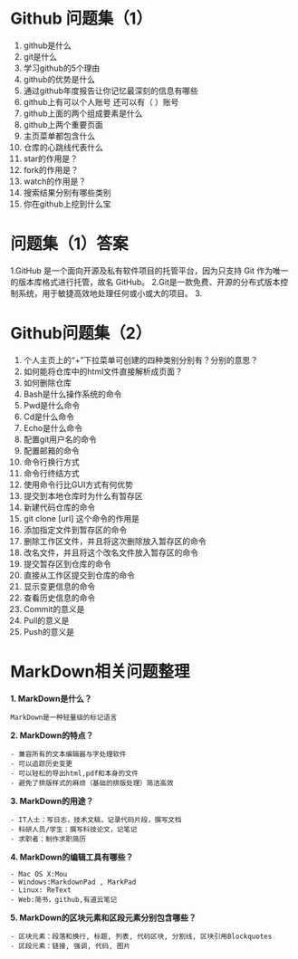 #  Github 问题集（1）
1. github是什么
2. git是什么
3. 学习github的5个理由
4. github的优势是什么
5. 通过github年度报告让你记忆最深刻的信息有哪些
6. github上有可以个人账号 还可以有（  ）账号
7. github上面的两个组成要素是什么
8. github上两个重要页面
9. 主页菜单都包含什么
10. 仓库的心跳线代表什么
11. star的作用是？
11. fork的作用是？
11. watch的作用是？
12. 搜索结果分别有哪些类别
13. 你在github上挖到什么宝

# 问题集（1）答案
1.GitHub 是一个面向开源及私有软件项目的托管平台，因为只支持 Git 作为唯一的版本库格式进行托管，故名 GitHub。
2.Git是一款免费、开源的分布式版本控制系统，用于敏捷高效地处理任何或小或大的项目。
3.



# Github问题集（2）

1.	个人主页上的“+”下拉菜单可创建的四种类别分别有？分别的意思？
14.	如何能将仓库中的html文件直接解析成页面？
15.	如何删除仓库
16.	Bash是什么操作系统的命令
17.	Pwd是什么命令
18.	Cd是什么命令
19.	Echo是什么命令
20.	配置git用户名的命令
21.	配置邮箱的命令
22.	命令行换行方式
23.	命令行终结方式
24.	使用命令行比GUI方式有何优势
25.	提交到本地仓库时为什么有暂存区
26.	新建代码仓库的命令
27.	git clone [url] 这个命令的作用是
28.	添加指定文件到暂存区的命令
29.	删除工作区文件，并且将这次删除放入暂存区的命令
30.	改名文件，并且将这个改名文件放入暂存区的命令
31.	提交暂存区到仓库的命令
32.	直接从工作区提交到仓库的命令
33.	显示变更信息的命令
34.	查看历史信息的命令
35.	Commit的意义是
36.	Pull的意义是
37.	Push的意义是


# MarkDown相关问题整理
**1.	MarkDown是什么？**

    MarkDown是一种轻量级的标记语言
**2.	MarkDown的特点？**

    - 兼容所有的文本编辑器与字处理软件
    - 可以追踪历史变更
    - 可以轻松的导出html,pdf和本身的文件
    - 避免了排版样式的麻烦（基础的排版处理）简洁高效
**3.	MarkDown的用途？**

    - IT人士：写日志，技术文稿，记录代码片段，撰写文档
    - 科研人员/学生：撰写科技论文，记笔记
    - 求职者：制作求职简历
**4.	MarkDown的编辑工具有哪些？**

    - Mac OS X:Mou
    - Windows:MarkdownPad , MarkPad
    - Linux: ReText
    - Web:简书，github,有道云笔记
**5.	MarkDown的区块元素和区段元素分别包含哪些？**

    - 区块元素：段落和换行, 标题, 列表, 代码区块, 分割线, 区块引用Blockquotes
    - 区段元素：链接, 强调, 代码, 图片
  
